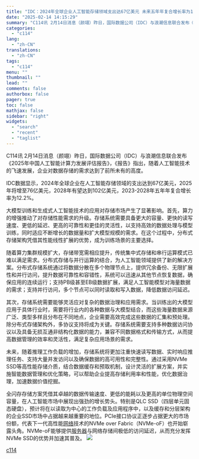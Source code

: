 ```yaml
---
title: "IDC：2024年全球企业人工智能存储领域支出达67亿美元 未来五年年复合增长率为12.2%"
date: "2025-02-14 14:15:29"
summary: "C114讯 2月14日消息（颜翊）昨日，国际数据公司（IDC）与浪潮信息联合发布《2025年中国..."
categories:
  - "c114"
lang:
  - "zh-CN"
translations:
  - "zh-CN"
tags:
  - "c114"
menu: ""
thumbnail: ""
lead: ""
comments: false
authorbox: false
pager: true
toc: false
mathjax: false
sidebar: "right"
widgets:
  - "search"
  - "recent"
  - "taglist"
---
```


C114讯 2月14日消息（颜翊）昨日，国际数据公司（IDC）与浪潮信息联合发布《2025年中国人工智能计算力发展评估报告》，《报告》指出，随着人工智能技术的飞速发展，企业对数据存储的需求达到了前所未有的高度。

IDC数据显示，2024年全球企业在人工智能存储领域的支出达到67亿美元，2025年将增至76亿美元，2028年有望达到102亿美元，2023-2028年五年年复合增长率为12.2%。

大模型训练和生成式人工智能技术的应用对存储市场产生了显著影响。首先，算力的增强推动了对存储性能需求的升级。存储系统需要具备更大的容量、更快的读写速度、更低的延迟、更高的可靠性和更佳的灵活性，以支持高效的数据处理与模型训练，同时适应不断增长的数据量和扩大模型规模的需求。在这个过程中，分布式存储架构凭借其性能线性扩展的优势，成为训练场景的主要选择。

随着算力集群规模扩大，存储带宽需相应提升，传统集中式存储和串行运算模式已难以满足需求。分布式存储与并行运算的结合，为人工智能领域提供了新的解决方案。分布式存储系统通过将数据分散在多个物理节点上，提供冗余备份、无限扩展性和并行访问，提升数据可靠性和容错性，系统可以迅速从其他节点恢复数据，确保应用的连续运行；支持PB级甚至EB级数据扩展，满足人工智能模型对海量数据的需求；支持并行访问，多个节点可以同时读取和写入数据，降低数据访问延迟。

其次，存储系统需要能够灵活应对复杂的数据治理和应用需求。当训练出的大模型应用于具体行业时，需要将行业内的各种数据与大模型结合，而这些海量数据来源广泛、类型多样且分布在不同地点，企业需要高效完成这些数据的汇集和预处理。除分布式存储架构外，多协议支持将成为关键。存储系统需要支持多种数据访问协议以及具备无损互通非结构化数据的能力，兼容不同数据格式和传输方式，从而提高数据管理的效率和灵活性，满足复杂应用场景的需求。

未来，随着推理工作负载的增加，存储系统将更加注重快速读写数据、实时响应推理任务、支持大量并发访问以及确保数据的高可用性和完整性。通过采用NVMe SSD等高性能存储介质，结合数据缓存和预取机制，设计灵活的扩展方案，并实施智能数据管理和优化策略，可以帮助企业提高存储利用率和性能，优化数据治理，加速数据价值挖掘。

全闪存存储方案凭借其卓越的数据传输速度、更低的能耗以及更高的单位物理空间容量，在人工智能市场中展现出强劲的增长势头。特别是QLC SSD（四层单元固态硬盘），预计将在以读取为中心的工作负载及应用程序中，以及缓存和分层架构的企业SSD市场中占据越来越重要的地位。PCIe接口协议正逐步占据更大的市场份额，代表下一代高性能[网络](https://www.c114.com.cn/keyword/default.asp?key=%CD%F8%C2%E7)技术的NVMe over Fabric（NVMe-oF）也开始崭露头角。NVMe-oF能够提供[服务器](https://www.c114.com.cn/keyword/default.asp?key=%B7%FE%CE%F1%C6%F7)与网络存储间极低的访问延迟，从而充分发挥NVMe SSD的优势并加速其普及。 [![](http://www.c114.com.cn/news/images/t21.gif)](http://www.c114.com.cn)

[c114](https://www.c114.com.cn/4app/3542/a1283297.html)
